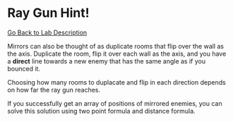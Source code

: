 # Ray Gun Hint!

[Go Back to Lab Description](./README.md)

Mirrors can also be thought of as duplicate rooms that flip over the wall as the axis. Duplicate the room, flip it over each wall as the axis, and you have a **direct** line towards a new enemy that has the same angle as if you bounced it.

Choosing how many rooms to duplacate and flip in each direction depends on how far the ray gun reaches.

If you successfully get an array of positions of mirrored enemies, you can solve this solution using two point formula and distance formula.